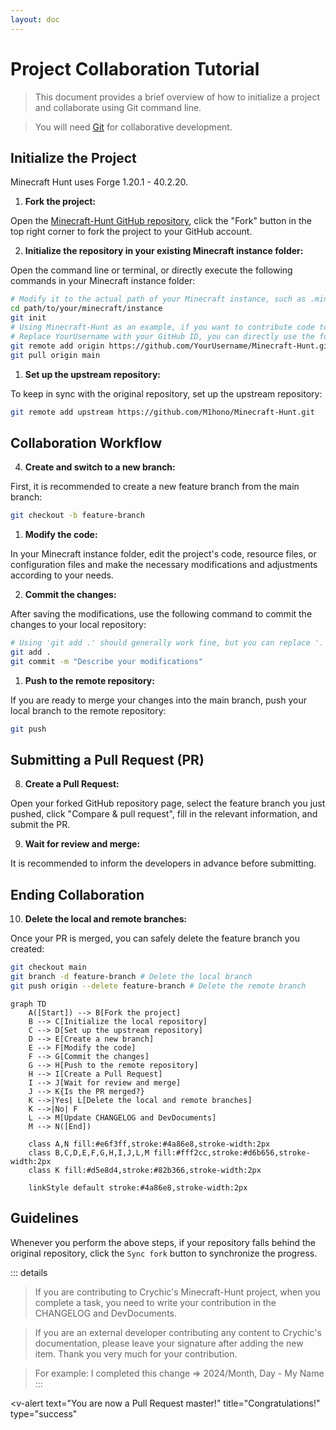 ```yaml
---
layout: doc
---
```


# Project Collaboration Tutorial

> This document provides a brief overview of how to initialize a project and collaborate using Git command line.

> You will need [Git](https://git-scm.com/downloads) for collaborative development.

## Initialize the Project

Minecraft Hunt uses Forge 1.20.1 - 40.2.20.

1. **Fork the project:**

Open the [Minecraft-Hunt GitHub repository](https://github.com/M1hono/Minecraft-Hunt), click the "Fork" button in the top right corner to fork the project to your GitHub account.

2. **Initialize the repository in your existing Minecraft instance folder:**

Open the command line or terminal, or directly execute the following commands in your Minecraft instance folder:

```bash
# Modify it to the actual path of your Minecraft instance, such as .minecraft or the version name in the launcher.
cd path/to/your/minecraft/instance
git init
# Using Minecraft-Hunt as an example, if you want to contribute code to it, you need to modify the repository code after forking.
# Replace YourUsername with your GitHub ID, you can directly use the forked repository link.
git remote add origin https://github.com/YourUsername/Minecraft-Hunt.git
git pull origin main
```

1. **Set up the upstream repository:**

To keep in sync with the original repository, set up the upstream repository:

```bash
git remote add upstream https://github.com/M1hono/Minecraft-Hunt.git
```

## Collaboration Workflow

4. **Create and switch to a new branch:**

First, it is recommended to create a new feature branch from the main branch:

```bash
git checkout -b feature-branch
```

1. **Modify the code:**

In your Minecraft instance folder, edit the project's code, resource files, or configuration files and make the necessary modifications and adjustments according to your needs.

2. **Commit the changes:**

After saving the modifications, use the following command to commit the changes to your local repository:

```bash
# Using 'git add .' should generally work fine, but you can replace '.' with the specific file path for added safety.
git add .
git commit -m "Describe your modifications"
```

1. **Push to the remote repository:**

If you are ready to merge your changes into the main branch, push your local branch to the remote repository:

```bash
git push
```

## Submitting a Pull Request (PR)

8. **Create a Pull Request:**

Open your forked GitHub repository page, select the feature branch you just pushed, click "Compare & pull request", fill in the relevant information, and submit the PR.

9. **Wait for review and merge:**

It is recommended to inform the developers in advance before submitting.

## Ending Collaboration

10. **Delete the local and remote branches:**

Once your PR is merged, you can safely delete the feature branch you created:

```bash
git checkout main
git branch -d feature-branch # Delete the local branch
git push origin --delete feature-branch # Delete the remote branch
```

```mermaid
graph TD
    A([Start]) --> B[Fork the project]
    B --> C[Initialize the local repository]
    C --> D[Set up the upstream repository]
    D --> E[Create a new branch]
    E --> F[Modify the code]
    F --> G[Commit the changes]
    G --> H[Push to the remote repository]
    H --> I[Create a Pull Request]
    I --> J[Wait for review and merge]
    J --> K{Is the PR merged?}
    K -->|Yes| L[Delete the local and remote branches]
    K -->|No| F
    L --> M[Update CHANGELOG and DevDocuments]
    M --> N([End])

    class A,N fill:#e6f3ff,stroke:#4a86e8,stroke-width:2px
    class B,C,D,E,F,G,H,I,J,L,M fill:#fff2cc,stroke:#d6b656,stroke-width:2px
    class K fill:#d5e8d4,stroke:#82b366,stroke-width:2px

    linkStyle default stroke:#4a86e8,stroke-width:2px
```

## Guidelines

Whenever you perform the above steps, if your repository falls behind the original repository, click the `Sync fork` button to synchronize the progress.


::: details
> If you are contributing to Crychic's Minecraft-Hunt project, when you complete a task, you need to write your contribution in the CHANGELOG and DevDocuments.

> If you are an external developer contributing any content to Crychic's documentation, please leave your signature after adding the new item. Thank you very much for your contribution.

> For example: I completed this change => 2024/Month, Day - My Name
:::


<v-alert
    text="You are now a Pull Request master!"
    title="Congratulations!"
    type="success"
></v-alert>

